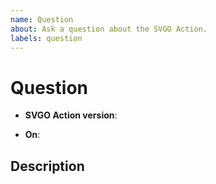 ```yaml
---
name: Question
about: Ask a question about the SVGO Action.
labels: question
---
```


# Question

<!-- The version of the Action you're using -->
- **SVGO Action version**: <!-- e.g. v4.0.0 -->

<!-- The context in which the Action is running -->
- **On**: <!-- e.g. pull_request -->

## Description

<!--
Describe what your question is and, if possible, why you have this question.

NOTE: if you are asking for a new feature, please submit a feature request.
--->
